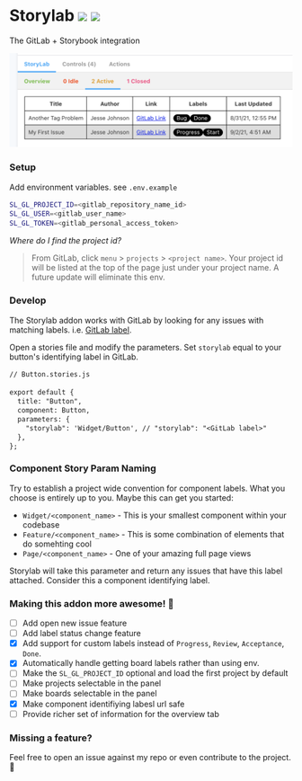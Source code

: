 # Storylab ![](https://img.shields.io/npm/v/@2-bit/storylab?color=success&logoColor=orange&style=plastic) ![](https://img.shields.io/github/last-commit/johnson-jesse/storylab?color=blueviolet&style=plastic)

The GitLab + Storybook integration

![](https://raw.githubusercontent.com/johnson-jesse/storylab/main/.github/images/storylab.png)

### Setup

Add environment variables. see `.env.example`

```bash
SL_GL_PROJECT_ID=<gitlab_repository_name_id>
SL_GL_USER=<gitlab_user_name>
SL_GL_TOKEN=<gitlab_personal_access_token>
```

*Where do I find the project id?*
>From GitLab, click `menu` > `projects` > `<project name>`. Your project id will be listed at the top of the page just under your project name. A future update will eliminate this env.

### Develop
The Storylab addon works with GitLab by looking for any issues with matching labels. i.e. [GitLab label](https://docs.gitlab.com/ee/user/project/labels.html).

Open a stories file and modify the parameters. Set `storylab` equal to your button's identifying label in GitLab.

```tsx
// Button.stories.js

export default {
  title: "Button",
  component: Button,
  parameters: {
    "storylab": 'Widget/Button', // "storylab": "<GitLab label>"
  },
};
```

### Component Story Param Naming
Try to establish a project wide convention for component labels. What you choose is entirely up to you. Maybe this can get you started:

* `Widget/<component_name>` - This is your smallest component within your codebase
* `Feature/<component_name>` - This is some combination of elements that do somehting cool
* `Page/<component_name>` - One of your amazing full page views

Storylab will take this parameter and return any issues that have this label attached. Consider this a component identifying label.

### Making this addon more awesome! 🤘
- [ ] Add open new issue feature
- [ ] Add label status change feature
- [x] Add support for custom labels instead of `Progress`, `Review`, `Acceptance`, `Done`.
- [x] Automatically handle getting board labels rather than using env.
- [ ] Make the `SL_GL_PROJECT_ID` optional and load the first project by default
- [ ] Make projects selectable in the panel
- [ ] Make boards selectable in the panel
- [x] Make component identifiying labesl url safe
- [ ] Provide richer set of information for the overview tab

### Missing a feature?
Feel free to open an issue against my repo or even contribute to the project. 🙌
